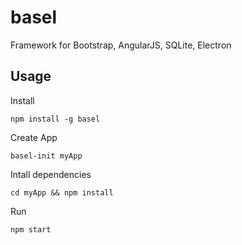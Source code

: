 # basel
Framework for Bootstrap, AngularJS, SQLite, Electron

## Usage
Install
```shell
npm install -g basel
```

Create App
```shell
basel-init myApp
```

Intall dependencies
```shell
cd myApp && npm install
```

Run
```shell
npm start
```
